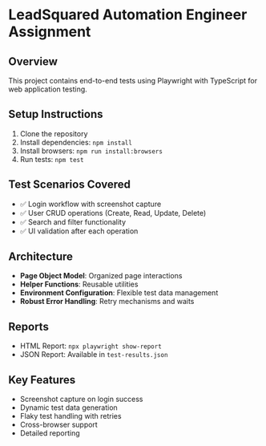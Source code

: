# LeadSquared Automation Engineer Assignment

## Overview
This project contains end-to-end tests using Playwright with TypeScript for web application testing.

## Setup Instructions

1. Clone the repository
2. Install dependencies: `npm install`
3. Install browsers: `npm run install:browsers`
4. Run tests: `npm test`

## Test Scenarios Covered

- ✅ Login workflow with screenshot capture
- ✅ User CRUD operations (Create, Read, Update, Delete)
- ✅ Search and filter functionality
- ✅ UI validation after each operation

## Architecture

- **Page Object Model**: Organized page interactions
- **Helper Functions**: Reusable utilities
- **Environment Configuration**: Flexible test data management
- **Robust Error Handling**: Retry mechanisms and waits

## Reports
- HTML Report: `npx playwright show-report`
- JSON Report: Available in `test-results.json`

## Key Features
- Screenshot capture on login success
- Dynamic test data generation
- Flaky test handling with retries
- Cross-browser support
- Detailed reporting